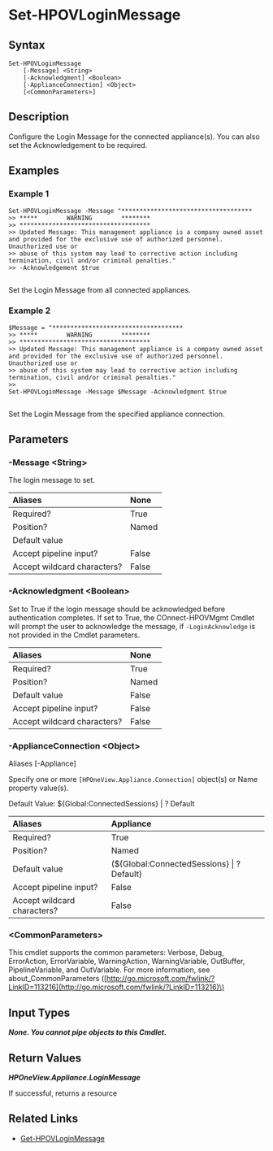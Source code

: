 ﻿---
description: Set appliancce Login Message.
---

# Set-HPOVLoginMessage

## Syntax

```text
Set-HPOVLoginMessage
    [-Message] <String>
    [-Acknowledgment] <Boolean>
    [-ApplianceConnection] <Object>
    [<CommonParameters>]
```

## Description

Configure the Login Message for the connected appliance(s).  You can also set the Acknowledgement to be required.

## Examples

###  Example 1 

```text
Set-HPOVLoginMessage -Message "************************************
>> *****        WARNING        ********
>> ************************************
>> Updated Message: This management appliance is a company owned asset and provided for the exclusive use of authorized personnel. Unauthorized use or
>> abuse of this system may lead to corrective action including termination, civil and/or criminal penalties."
>> -Acknowledgement $true


```

Set the Login Message from all connected appliances.

###  Example 2 

```text
$Message = "************************************
>> *****        WARNING        ********
>> ************************************
>> Updated Message: This management appliance is a company owned asset and provided for the exclusive use of authorized personnel. Unauthorized use or
>> abuse of this system may lead to corrective action including termination, civil and/or criminal penalties."
>>
Set-HPOVLoginMessage -Message $Message -Acknowledgment $true 


```

Set the Login Message from the specified appliance connection.

## Parameters

### -Message &lt;String&gt;

The login message to set.

| Aliases | None |
| :--- | :--- |
| Required? | True |
| Position? | Named |
| Default value |  |
| Accept pipeline input? | False |
| Accept wildcard characters? | False |

### -Acknowledgment &lt;Boolean&gt;

Set to True if the login message should be acknowledged before authentication completes.  If set to True, the COnnect-HPOVMgmt Cmdlet will prompt the user to acknowledge the message, if `-LoginAcknowledge` is not provided in the Cmdlet parameters.

| Aliases | None |
| :--- | :--- |
| Required? | True |
| Position? | Named |
| Default value | False |
| Accept pipeline input? | False |
| Accept wildcard characters? | False |

### -ApplianceConnection &lt;Object&gt;

Aliases [-Appliance]

Specify one or more `[HPOneView.Appliance.Connection]` object(s) or Name property value(s).

Default Value: ${Global:ConnectedSessions} | ? Default

| Aliases | Appliance |
| :--- | :--- |
| Required? | True |
| Position? | Named |
| Default value | (${Global:ConnectedSessions} &vert; ? Default) |
| Accept pipeline input? | False |
| Accept wildcard characters? | False |

### &lt;CommonParameters&gt;

This cmdlet supports the common parameters: Verbose, Debug, ErrorAction, ErrorVariable, WarningAction, WarningVariable, OutBuffer, PipelineVariable, and OutVariable. For more information, see about\_CommonParameters \([http://go.microsoft.com/fwlink/?LinkID=113216](http://go.microsoft.com/fwlink/?LinkID=113216)\)

## Input Types

_**None. You cannot pipe objects to this Cmdlet.**_

## Return Values

_**HPOneView.Appliance.LoginMessage**_


 If successful, returns a resource

## Related Links

* [Get-HPOVLoginMessage](../appliance/get-hpovloginmessage.md)
